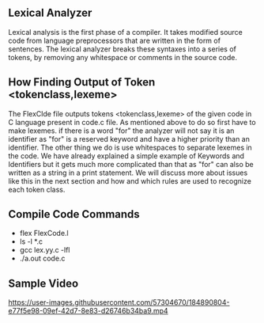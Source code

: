 ## Lexical Analyzer
Lexical analysis is the first phase of a compiler. It takes modified source code from language preprocessors that are written in the form of sentences. The lexical analyzer breaks these syntaxes into a series of tokens, by removing any whitespace or comments in the source code.

## How Finding Output of Token <tokenclass,lexeme>
The FlexClde file outputs tokens <tokenclass,lexeme> of the given code in C language present in code.c file.
As mentioned above to do so first have to make lexemes.
if there is a word "for" the analyzer will not say it is an identifier as "for" is a reserved keyword and have a higher priority than an identifier. The other thing we do is use whitespaces to separate lexemes in the code. We have already explained a simple example of Keywords and Identifiers but it gets much more complicated than that as "for" can also be written as a string in a print statement. We will discuss more about issues like this in the next section and how and which rules are used to recognize each token class.

## Compile Code Commands
* flex FlexCode.l
* ls -l *.c
* gcc lex.yy.c -lfl
* ./a.out code.c 

## Sample Video
https://user-images.githubusercontent.com/57304670/184890804-e77f5e98-09ef-42d7-8e83-d26746b34ba9.mp4

